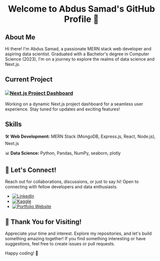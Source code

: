 # <p align="center"> Welcome to Abdus Samad's GitHub Profile 👋 </p>
## About Me

Hi there! I'm Abdus Samad, a passionate MERN stack web developer and aspiring data scientist. Graduated with a Bachelor's degree in Computer Science (2023), I'm on a journey to explore the realms of data science and Next.js.

## Current Project

### [![Next.js Project Dashboard](https://img.shields.io/badge/Next.js%20Project%20Dashboard-Working%20on-success)](https://nextjs-dashboard-psi-rouge.vercel.app/)

Working on a dynamic Next.js project dashboard for a seamless user experience. Stay tuned for updates and exciting features!

## Skills

🛠️ **Web Development:** MERN Stack (MongoDB, Express.js, React, Node.js), Next.js

📊 **Data Science:** Python, Pandas, NumPy, seaborn, plotly

## 🤝 Let's Connect!

Reach out for collaborations, discussions, or just to say hi! Open to connecting with fellow developers and data enthusiasts.

- [![LinkedIn](https://img.shields.io/badge/LinkedIn-Connect-blue)](https://www.linkedin.com/in/abdussamad27/)
- [![Kaggle](https://img.shields.io/badge/Kaggle-Profile-orange)](https://www.kaggle.com/abdussamad27/)
- [![Portfolio Website](https://img.shields.io/badge/Portfolio-Visit-brightgreen)](https://65107a0acb64f60194b9fd88--jade-fairy-86a32a.netlify.app/)

## 🌟 Thank You for Visiting!

Appreciate your time and interest. Explore my repositories, and let's build something amazing together! If you find something interesting or have suggestions, feel free to create issues or pull requests.

Happy coding! 🚀

